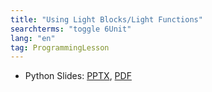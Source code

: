 ```yaml
---
title: "Using Light Blocks/Light Functions"
searchterms: "toggle 6Unit"
lang: "en"
tag: ProgrammingLesson
---
```

 <ul>

 <li class="ng-binding">Python Slides:
 <a href="PyProgrammingLessons/LightFunctions.pptx">PPTX</a>,
 <a href="PyProgrammingLessons/LightFunctions.pdf">PDF</a>
 </li>
 </ul>
